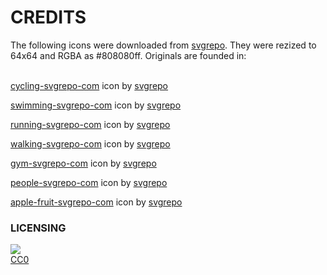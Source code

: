 # CREDITS

The following icons were downloaded from <a href="https://www.svgrepo.com/">svgrepo</a>. They were rezized to 64x64 and RGBA as #808080ff. Originals are founded in:
<br></br>

<a target="_blank" href="https://www.svgrepo.com/svg/104554/cycling">cycling-svgrepo-com</a> icon by <a target="_blank" href="https://www.svgrepo.com/">svgrepo</a>

<a target="_blank" href="https://www.svgrepo.com/svg/51280/swimming">swimming-svgrepo-com</a> icon by <a target="_blank" href="https://www.svgrepo.com/">svgrepo</a>

<a target="_blank" href="https://www.svgrepo.com/svg/352414/running">running-svgrepo-com</a> icon by <a target="_blank" href="https://www.svgrepo.com/">svgrepo</a>

<a target="_blank" href="https://www.svgrepo.com/svg/352679/walking">walking-svgrepo-com</a> icon by <a target="_blank" href="https://www.svgrepo.com/">svgrepo</a>

<a target="_blank" href="https://www.svgrepo.com/svg/73588/gym">gym-svgrepo-com</a> icon by <a target="_blank" href="https://www.svgrepo.com/">svgrepo</a>

<a target="_blank" href="https://www.svgrepo.com/svg/335242/people">people-svgrepo-com</a> icon by <a target="_blank" href="https://www.svgrepo.com/">svgrepo</a>

<a target="_blank" href="https://www.svgrepo.com/svg/335242/people">apple-fruit-svgrepo-com</a> icon by <a target="_blank" href="https://www.svgrepo.com/">svgrepo</a>

<style>
.divImage {
  width: 180px
}
</style>

### LICENSING

<div class="divImage"><img src="https://mirrors.creativecommons.org/presskit/buttons/88x31/png/cc-zero.png" /></div>
<a href="https://creativecommons.org/publicdomain/zero/1.0/legalcode">CC0</a>

